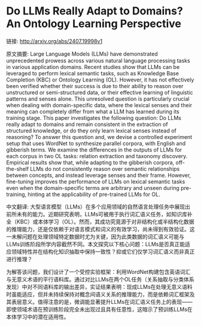 # Do LLMs Really Adapt to Domains? An Ontology Learning Perspective

链接: http://arxiv.org/abs/2407.19998v1

原文摘要:
Large Language Models (LLMs) have demonstrated unprecedented prowess across
various natural language processing tasks in various application domains.
Recent studies show that LLMs can be leveraged to perform lexical semantic
tasks, such as Knowledge Base Completion (KBC) or Ontology Learning (OL).
However, it has not effectively been verified whether their success is due to
their ability to reason over unstructured or semi-structured data, or their
effective learning of linguistic patterns and senses alone. This unresolved
question is particularly crucial when dealing with domain-specific data, where
the lexical senses and their meaning can completely differ from what a LLM has
learned during its training stage. This paper investigates the following
question: Do LLMs really adapt to domains and remain consistent in the
extraction of structured knowledge, or do they only learn lexical senses
instead of reasoning? To answer this question and, we devise a controlled
experiment setup that uses WordNet to synthesize parallel corpora, with English
and gibberish terms. We examine the differences in the outputs of LLMs for each
corpus in two OL tasks: relation extraction and taxonomy discovery. Empirical
results show that, while adapting to the gibberish corpora, off-the-shelf LLMs
do not consistently reason over semantic relationships between concepts, and
instead leverage senses and their frame. However, fine-tuning improves the
performance of LLMs on lexical semantic tasks even when the domain-specific
terms are arbitrary and unseen during pre-training, hinting at the
applicability of pre-trained LLMs for OL.

中文翻译:
大型语言模型（LLMs）在多个应用领域的自然语言处理任务中展现出前所未有的能力。近期研究表明，LLMs可被用于执行词汇语义任务，如知识库补全（KBC）或本体学习（OL）。然而，其成功究竟源于对非结构化或半结构化数据的推理能力，还是仅依赖于对语言模式和词义的有效学习，尚未得到有效验证。这一未解问题在处理领域特定数据时尤为关键，因为此类数据的词汇语义可能与LLMs训练阶段所学内容截然不同。本文探究以下核心问题：LLMs是否真正能适应领域特性并在结构化知识抽取中保持一致性？抑或它们仅学习词汇语义而非真正进行推理？

为解答该问题，我们设计了一个受控实验框架：利用WordNet构建包含英语词汇与无意义术语的平行语料库。通过对比LLMs在两个OL任务（关系抽取与分类体系发现）中对不同语料库的输出差异，实证结果表明：现成LLMs在处理无意义语料时虽能适应，但并未持续保持对概念间语义关系的推理能力，而是依赖词汇框架及其表层意义。值得注意的是，微调能显著提升LLMs在词汇语义任务上的表现——即使领域术语在预训练阶段完全未出现过且具有任意性，这暗示了预训练LLMs在本体学习中的潜在适用性。
